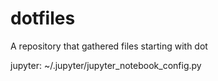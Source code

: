 # dotfiles
A repository that gathered files starting with dot

jupyter: ~/.jupyter/jupyter_notebook_config.py
